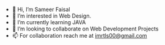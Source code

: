 - 👋 Hi, I’m Sameer Faisal
- 👀 I’m interested in Web Design.
- 🌱 I’m currently learning JAVA
- 💞️ I’m looking to collaborate on Web Development Projects
- 📫 For collaboration reach me at imrtls00@gmail.com

<!---
imrtls00/imrtls00 is a ✨ special ✨ repository because its `README.md` (this file) appears on your GitHub profile.
You can click the Preview link to take a look at your changes.
--->
